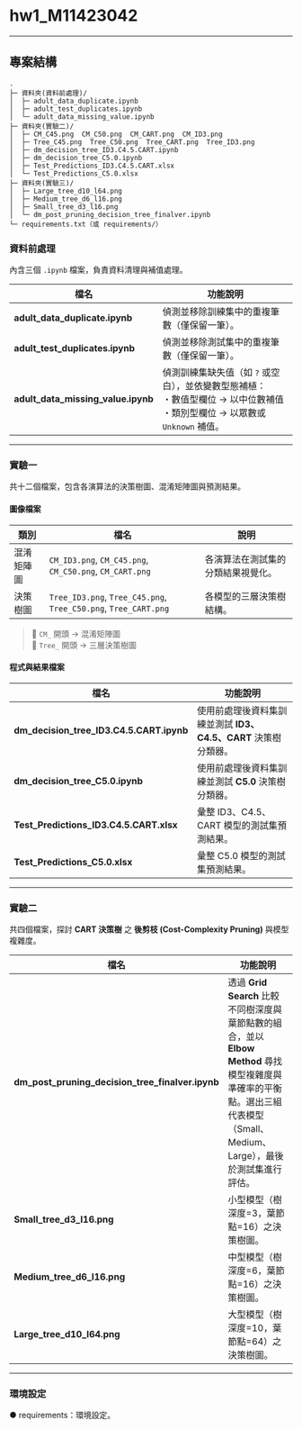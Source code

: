 # hw1_M11423042
---

## 專案結構 <a id="structure"></a>

```text
.
├─ 資料夾(資料前處理)/
│  ├─ adult_data_duplicate.ipynb
│  ├─ adult_test_duplicates.ipynb
│  └─ adult_data_missing_value.ipynb
├─ 資料夾(實驗二)/
│  ├─ CM_C45.png  CM_C50.png  CM_CART.png  CM_ID3.png
│  ├─ Tree_C45.png  Tree_C50.png  Tree_CART.png  Tree_ID3.png
│  ├─ dm_decision_tree_ID3.C4.5.CART.ipynb
│  ├─ dm_decision_tree_C5.0.ipynb
│  ├─ Test_Predictions_ID3.C4.5.CART.xlsx
│  └─ Test_Predictions_C5.0.xlsx
├─ 資料夾(實驗三)/
│  ├─ Large_tree_d10_l64.png
│  ├─ Medium_tree_d6_l16.png
│  ├─ Small_tree_d3_l16.png
│  └─ dm_post_pruning_decision_tree_finalver.ipynb
└─ requirements.txt（或 requirements/）
```






###  資料前處理

內含三個 `.ipynb` 檔案，負責資料清理與補值處理。

| 檔名 | 功能說明 |
|------|-----------|
| **adult_data_duplicate.ipynb** | 偵測並移除訓練集中的重複筆數（僅保留一筆）。 |
| **adult_test_duplicates.ipynb** | 偵測並移除測試集中的重複筆數（僅保留一筆）。 |
| **adult_data_missing_value.ipynb** | 偵測訓練集缺失值（如 `?` 或空白），並依變數型態補植：<br>・數值型欄位 → 以中位數補值<br>・類別型欄位 → 以眾數或 `Unknown` 補值。 |

---

###  實驗一

共十二個檔案，包含各演算法的決策樹圖、混淆矩陣圖與預測結果。

####  圖像檔案
| 類別 | 檔名 | 說明 |
|------|------|------|
| 混淆矩陣圖 | `CM_ID3.png`, `CM_C45.png`, `CM_C50.png`, `CM_CART.png` | 各演算法在測試集的分類結果視覺化。 |
| 決策樹圖 | `Tree_ID3.png`, `Tree_C45.png`, `Tree_C50.png`, `Tree_CART.png` | 各模型的三層決策樹結構。 |

> 🔸 `CM_` 開頭 → 混淆矩陣圖  
> 🔸 `Tree_` 開頭 → 三層決策樹圖  

####  程式與結果檔案
| 檔名 | 功能說明 |
|------|-----------|
| **dm_decision_tree_ID3.C4.5.CART.ipynb** | 使用前處理後資料集訓練並測試 **ID3、C4.5、CART** 決策樹分類器。 |
| **dm_decision_tree_C5.0.ipynb** | 使用前處理後資料集訓練並測試 **C5.0** 決策樹分類器。 |
| **Test_Predictions_ID3.C4.5.CART.xlsx** | 彙整 ID3、C4.5、CART 模型的測試集預測結果。 |
| **Test_Predictions_C5.0.xlsx** | 彙整 C5.0 模型的測試集預測結果。 |

---

###  實驗二

共四個檔案，探討 **CART 決策樹** 之 **後剪枝 (Cost-Complexity Pruning)** 與模型複雜度。

| 檔名 | 功能說明 |
|------|-----------|
| **dm_post_pruning_decision_tree_finalver.ipynb** | 透過 **Grid Search** 比較不同樹深度與葉節點數的組合，並以 **Elbow Method** 尋找模型複雜度與準確率的平衡點。選出三組代表模型（Small、Medium、Large），最後於測試集進行評估。 |
| **Small_tree_d3_l16.png** | 小型模型（樹深度=3，葉節點=16）之決策樹圖。 |
| **Medium_tree_d6_l16.png** | 中型模型（樹深度=6，葉節點=16）之決策樹圖。 |
| **Large_tree_d10_l64.png** | 大型模型（樹深度=10，葉節點=64）之決策樹圖。 |

---

###  環境設定

  ● requirements：環境設定。

